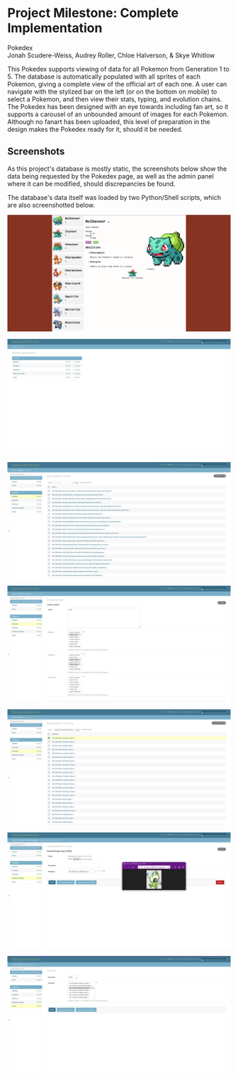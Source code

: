 # Project Milestone: Complete Implementation

Pokedex\
Jonah Scudere-Weiss, Audrey Roller, Chloe Halverson, & Skye Whitlow 

This Pokedex supports viewing of data for all Pokemon from Generation 1 to 5. The database is automatically populated with all sprites of each Pokemon, giving a complete view of the official art of each one. A user can navigate with the stylized bar on the left (or on the bottom on mobile) to select a Pokemon, and then view their stats, typing, and evolution chains. 
The Pokedex has been designed with an eye towards including fan art, so it supports a carousel of an unbounded amount of images for each Pokemon. Although no fanart has been uploaded, this level of preparation in the design makes the Pokedex ready for it, should it be needed.


## Screenshots

As this project's database is mostly static, the screenshots below show the data being requested by the Pokedex page, as well as the admin panel where it can be modified, should discrepancies be found.

The database's data itself was loaded by two Python/Shell scripts, which are also screenshotted below.

![Pokedex main page](./pokedex-main-page.png)

![Pokedex administration](./pokedex-administration.png)

![Abilities](./image.png)

![Editing an element type](./image-1.png)

![Deleting a Pokemon](./image-2.png)

![Viewing a PokemonImage](./image-3.png)

![Creating a User](./image-4.png)